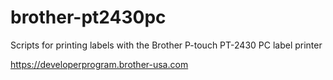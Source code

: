 # brother-pt2430pc
Scripts for printing labels with the Brother P-touch PT-2430 PC label printer


https://developerprogram.brother-usa.com
